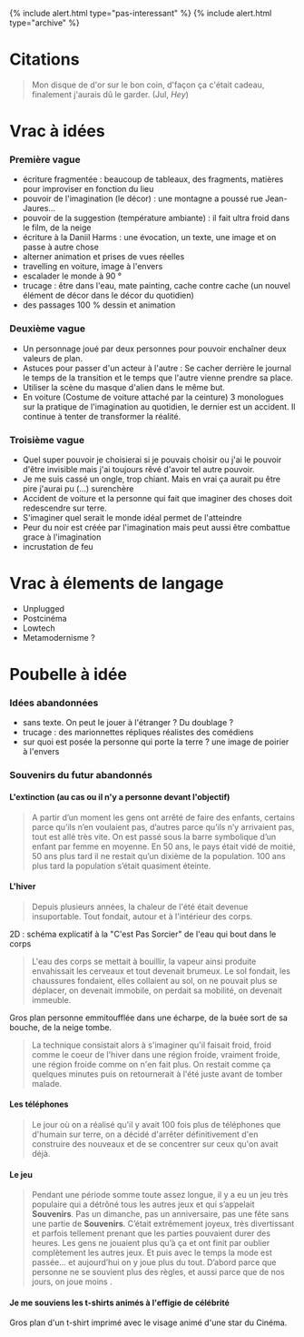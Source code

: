 {% include alert.html type="pas-interessant" %}
{% include alert.html type="archive" %}

# Citations

> Mon disque de d'or sur le bon coin, d'façon ça c'était cadeau, finalement j'aurais dû le garder.
(Jul, *Hey*)

# Vrac à idées

### Première vague

- écriture fragmentée : beaucoup de tableaux, des fragments, matières pour improviser en fonction du lieu
- pouvoir de l'imagination (le décor) : une montagne a poussé rue Jean-Jaures...
- pouvoir de la suggestion (température ambiante) : il fait ultra froid dans le film, de la neige
- écriture à la Daniil Harms : une évocation, un texte, une image et on passe à autre chose
- alterner animation et prises de vues réelles
- travelling en voiture, image à l'envers
- escalader le monde à 90 °
- trucage : être dans l'eau, mate painting, cache contre cache (un nouvel élément de décor dans le décor du quotidien)
- des passages 100 % dessin et animation

### Deuxième vague

- Un personnage joué par deux personnes pour pouvoir enchaîner deux valeurs de plan.
- Astuces pour passer d'un acteur à l'autre : Se cacher derrière le journal le temps de la transition et le temps que l'autre vienne prendre sa place.
- Utiliser la scène du masque d'alien dans le même but.
- En voiture (Costume de voiture attaché par la ceinture) 3 monologues sur la pratique de l'imagination au quotidien, le dernier est un accident. Il continue à tenter de transformer la réalité.

### Troisième vague

- Quel super pouvoir je choisierai si je pouvais choisir ou j'ai le pouvoir d'être invisible mais j'ai toujours rêvé d'avoir tel autre pouvoir.
- Je me suis cassé un ongle, trop chiant. Mais en vrai ça aurait pu être pire j'aurai pu (...) surenchère
- Accident de voiture et la personne qui fait que imaginer des choses doit redescendre sur terre.
- S'imaginer quel serait le monde idéal permet de l'atteindre
- Peur du noir est créée par l'imagination mais peut aussi être combattue grace à l'imagination
- incrustation de feu

# Vrac à élements de langage

- Unplugged
- Postcinéma
- Lowtech
- Metamodernisme ?


# Poubelle à idée

### Idées abandonnées

- sans texte. On peut le jouer à l'étranger ? Du doublage ?
- trucage : des marionnettes répliques réalistes des comédiens
- sur quoi est posée la personne qui porte la terre ? une image de poirier à l'envers

### Souvenirs du futur abandonnés


#### L'extinction (au cas ou il n'y a personne devant l'objectif)

> A partir d’un moment les gens ont arrêté de faire des enfants, certains parce qu’ils n’en voulaient pas, d’autres parce qu’ils n’y arrivaient pas, tout est allé très vite. On est passé sous la barre symbolique d’un enfant par femme en moyenne. En 50 ans, le pays était vidé de moitié, 50 ans plus tard il ne restait qu’un dixième de la population. 100 ans plus tard la population s’était quasiment éteinte.


#### L'hiver

> Depuis plusieurs années, la chaleur de l'été était devenue insuportable. Tout fondait, autour et à l'intérieur des corps.

2D : schéma explicatif à la "C'est Pas Sorcier" de l'eau qui bout dans le corps

> L'eau des corps se mettait à bouillir, la vapeur ainsi produite envahissait les cerveaux et tout devenait brumeux. Le sol fondait, les chaussures fondaient, elles collaient au sol, on ne pouvait plus se déplacer, on devenait immobile, on perdait sa mobilité, on devenait immeuble.

Gros plan personne emmitoufflée dans une écharpe, de la buée sort de sa bouche, de la neige tombe.

> La technique consistait alors à s'imaginer qu'il faisait froid, froid comme le coeur de l'hiver dans une région froide, vraiment froide, une région froide comme on n'en fait plus. On restait comme ça quelques minutes puis on retournerait à l'été juste avant de tomber malade.


#### Les téléphones

> Le jour où on a réalisé qu'il y avait 100 fois plus de téléphones que d'humain sur terre, on a décidé d'arrêter définitivement d'en construire des nouveaux et de se concentrer sur ceux qu'on avait déjà.


#### Le jeu

> Pendant une période somme toute assez longue, il y a eu un jeu très populaire qui a détrôné tous les autres jeux et qui s’appelait <strong>Souvenirs</strong>. Pas un dimanche, pas un anniversaire, pas une fête sans une partie de <strong>Souvenirs</strong>. C’était extrêmement joyeux, très divertissant et parfois tellement prenant que les parties pouvaient durer des heures. Les gens ne jouaient plus qu’à ça et ont finit par oublier complètement les autres jeux. Et puis avec le temps la mode est passée… et aujourd’hui on y joue plus du tout. D’abord parce que personne ne se souvient plus des règles, et aussi parce que de nos jours, on joue moins .


#### Je me souviens les t-shirts animés à l'effigie de célébrité

Gros plan d'un t-shirt imprimé avec le visage animé d'une star du Cinéma.

